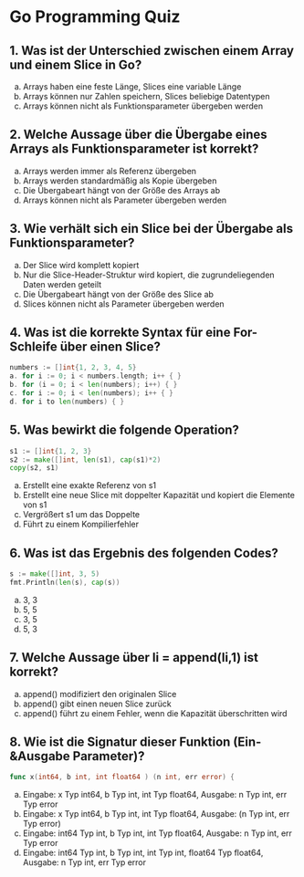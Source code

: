 # Go Programming Quiz

## 1. Was ist der Unterschied zwischen einem Array und einem Slice in Go?
<ol type="a">
 <li>Arrays haben eine feste Länge, Slices eine variable Länge</li>
 <li>Arrays können nur Zahlen speichern, Slices beliebige Datentypen</li>
 <li>Arrays können nicht als Funktionsparameter übergeben werden</li>
</ol>

## 2. Welche Aussage über die Übergabe eines Arrays als Funktionsparameter ist korrekt?
<ol type="a">
 <li>Arrays werden immer als Referenz übergeben</li>
 <li>Arrays werden standardmäßig als Kopie übergeben</li>
 <li>Die Übergabeart hängt von der Größe des Arrays ab</li>
 <li>Arrays können nicht als Parameter übergeben werden</li>
</ol>

## 3. Wie verhält sich ein Slice bei der Übergabe als Funktionsparameter?
<ol type="a">
 <li>Der Slice wird komplett kopiert</li>
 <li>Nur die Slice-Header-Struktur wird kopiert, die zugrundeliegenden Daten werden geteilt</li>
 <li>Die Übergabeart hängt von der Größe des Slice ab</li>
 <li>Slices können nicht als Parameter übergeben werden</li>
</ol>

## 4. Was ist die korrekte Syntax für eine For-Schleife über einen Slice?
```go
numbers := []int{1, 2, 3, 4, 5}
a. for i := 0; i < numbers.length; i++ { }
b. for (i = 0; i < len(numbers); i++) { }
c. for i := 0; i < len(numbers); i++ { }
d. for i to len(numbers) { }
```

## 5. Was bewirkt die folgende Operation?
```go
s1 := []int{1, 2, 3}
s2 := make([]int, len(s1), cap(s1)*2)
copy(s2, s1)
```

<ol type="a">
<li>Erstellt eine exakte Referenz von s1</li>
<li>Erstellt eine neue Slice mit doppelter Kapazität und kopiert die Elemente von s1</li>
<li>Vergrößert s1 um das Doppelte</li>
<li>Führt zu einem Kompilierfehler</li>
</ol>

## 6. Was ist das Ergebnis des folgenden Codes?
```go
s := make([]int, 3, 5)
fmt.Println(len(s), cap(s))
```
<ol type="a">
<li>3, 3</li>
<li>5, 5</li>
<li>3, 5</li>
<li>5, 3</li>
</ol>

## 7. Welche Aussage über li = append(li,1) ist korrekt?
<ol type="a">
<li>append() modifiziert den originalen Slice</li>
<li>append() gibt einen neuen Slice zurück</li>
<li>append() führt zu einem Fehler, wenn die Kapazität überschritten wird</li>
</ol>

## 8. Wie ist die Signatur dieser Funktion (Ein-&Ausgabe Parameter)?

```go
func x(int64, b int, int float64 ) (n int, err error) {
```
<ol type="a">
<li>Eingabe: x Typ int64, b Typ int, int Typ float64, Ausgabe: n Typ int, err Typ error</li>
<li>Eingabe: x Typ int64, b Typ int, int Typ float64, Ausgabe: (n Typ int, err Typ error)</li>
<li>Eingabe: int64 Typ int, b Typ int, int Typ float64, Ausgabe: n Typ int, err Typ error</li>
<li>Eingabe: int64 Typ int, b Typ int, int Typ int, float64 Typ float64, Ausgabe: n Typ int, err Typ error</li>
</ol>

